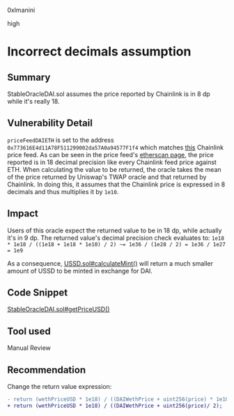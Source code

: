 0xlmanini

high

# Incorrect decimals assumption

## Summary
StableOracleDAI.sol assumes the price reported by Chainlink is in 8 dp while it's really 18.

## Vulnerability Detail
`priceFeedDAIETH` is set to the address `0x773616E4d11A78F511299002da57A0a94577F1f4` which matches [this](https://data.chain.link/ethereum/mainnet/stablecoins/dai-eth) Chainlink price feed.
As can be seen in the price feed's [etherscan page](https://etherscan.io/address/0x773616e4d11a78f511299002da57a0a94577f1f4#readContract#F3), the price reported is in 18 decimal precision like every Chainlink feed price against ETH.
When calculating the value to be returned, the oracle takes the mean of the price returned by Uniswap's TWAP oracle and that returned by Chainlink. In doing this, it assumes that the Chainlink price is expressed in 8 decimals and thus multiplies it by `1e10`.

## Impact
Users of this oracle expect the returned value to be in 18 dp, while actually it's in 9 dp. The returned value's decimal precision check evaluates to:
`1e18 * 1e18 / ((1e18 + 1e18 * 1e10) / 2) ~= 1e36 / (1e28 / 2) = 1e36 / 1e27 = 1e9`

As a consequence, [USSD.sol#calculateMint()](https://github.com/sherlock-audit/2023-05-USSD/blob/main/ussd-contracts/contracts/USSD.sol#L170-L173) will return a much smaller amount of USSD to be minted in exchange for DAI.

## Code Snippet
[StableOracleDAI.sol#getPriceUSD()](https://github.com/sherlock-audit/2023-05-USSD/blob/main/ussd-contracts/contracts/oracles/StableOracleDAI.sol#L33-L53)

## Tool used

Manual Review

## Recommendation
Change the return value expression:

```diff
- return (wethPriceUSD * 1e18) / ((DAIWethPrice + uint256(price) * 1e10) / 2);
+ return (wethPriceUSD * 1e18) / ((DAIWethPrice + uint256(price)/ 2);
```
